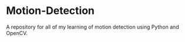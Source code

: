 # Motion-Detection
A repository for all of my learning of motion detection using Python and OpenCV.
